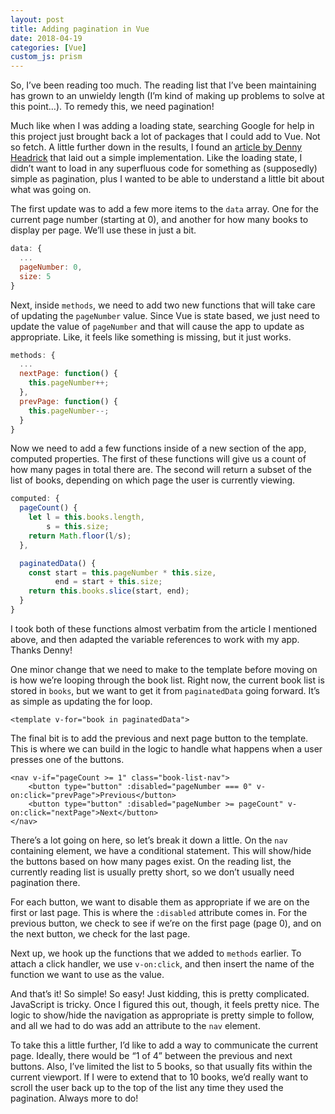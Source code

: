 ```yaml
---
layout: post
title: Adding pagination in Vue
date: 2018-04-19
categories: [Vue]
custom_js: prism
---
```

So, I’ve been reading too much. The reading list that I’ve been maintaining has grown to an unwieldy length (I’m kind of making up problems to solve at this point…). To remedy this, we need pagination!

Much like when I was adding a loading state, searching Google for help in this project just brought back a lot of packages that I could add to Vue. Not so fetch. A little further down in the results, I found an [article by Denny Headrick](https://medium.com/@denny.headrick/pagination-in-vue-js-4bfce47e573b) that laid out a simple implementation. Like the loading state, I didn’t want to load in any superfluous code for something as (supposedly) simple as pagination, plus I wanted to be able to understand a little bit about what was going on.

The first update was to add a few more items to the `data` array. One for the current page number (starting at 0), and another for how many books to display per page. We’ll use these in just a bit.

```js
data: {
  ...
  pageNumber: 0,
  size: 5
}
```

Next, inside `methods`, we need to add two new functions that will take care of updating the `pageNumber` value. Since Vue is state based, we just need to update the value of `pageNumber` and that will cause the app to update as appropriate. Like, it feels like something is missing, but it just works.

```js
methods: {
  ...
  nextPage: function() {
    this.pageNumber++;
  },
  prevPage: function() {
    this.pageNumber--;
  }
}
```

Now we need to add a few functions inside of a new section of the app, computed properties. The first of these functions will give us a count of how many pages in total there are. The second will return a subset of the list of books, depending on which page the user is currently viewing.

```js
computed: {
  pageCount() {
    let l = this.books.length,
        s = this.size;
    return Math.floor(l/s);
  },

  paginatedData() {
    const start = this.pageNumber * this.size,
          end = start + this.size;
    return this.books.slice(start, end);
  }
}
```

I took both of these functions almost verbatim from the article I mentioned above, and then adapted the variable references to work with my app. Thanks Denny!

One minor change that we need to make to the template before moving on is how we’re looping through the book list. Right now, the current book list is stored in `books`, but we want to get it from `paginatedData` going forward. It’s as simple as updating the for loop.

```markup
<template v-for="book in paginatedData">
```

The final bit is to add the previous and next page button to the template. This is where we can build in the logic to handle what happens when a user presses one of the buttons.

```markup
<nav v-if="pageCount >= 1" class="book-list-nav">
	<button type="button" :disabled="pageNumber === 0" v-on:click="prevPage">Previous</button>
	<button type="button" :disabled="pageNumber >= pageCount" v-on:click="nextPage">Next</button>
</nav>
```

There’s a lot going on here, so let’s break it down a little. On the `nav` containing element, we have a conditional statement. This will show/hide the buttons based on how many pages exist. On the reading list, the currently reading list is usually pretty short, so we don’t usually need pagination there.

For each button, we want to disable them as appropriate if we are on the first or last page. This is where the `:disabled` attribute comes in. For the previous button, we check to see if we’re on the first page (page 0), and on the next button, we check for the last page.

Next up, we hook up the functions that we added to `methods` earlier. To attach a click handler, we use `v-on:click`, and then insert the name of the function we want to use as the value.

And that’s it! So simple! So easy! Just kidding, this is pretty complicated. JavaScript is tricky. Once I figured this out, though, it feels pretty nice. The logic to show/hide the navigation as appropriate is pretty simple to follow, and all we had to do was add an attribute to the `nav` element.

To take this a little further, I’d like to add a way to communicate the current page. Ideally, there would be “1 of 4” between the previous and next buttons. Also, I’ve limited the list to 5 books, so that usually fits within the current viewport. If I were to extend that to 10 books, we’d really want to scroll the user back up to the top of the list any time they used the pagination. Always more to do!
